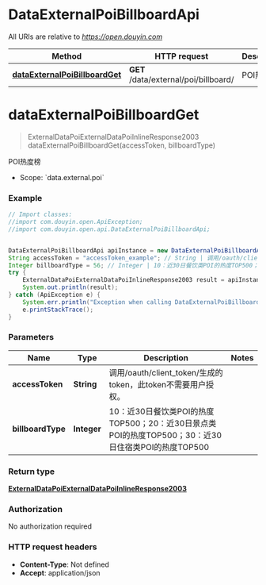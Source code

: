 # DataExternalPoiBillboardApi

All URIs are relative to *https://open.douyin.com*

Method | HTTP request | Description
------------- | ------------- | -------------
[**dataExternalPoiBillboardGet**](DataExternalPoiBillboardApi.md#dataExternalPoiBillboardGet) | **GET** /data/external/poi/billboard/ | POI热度榜

<a name="dataExternalPoiBillboardGet"></a>
# **dataExternalPoiBillboardGet**
> ExternalDataPoiExternalDataPoiInlineResponse2003 dataExternalPoiBillboardGet(accessToken, billboardType)

POI热度榜

* Scope: &#x60;data.external.poi&#x60; 

### Example
```java
// Import classes:
//import com.douyin.open.ApiException;
//import com.douyin.open.api.DataExternalPoiBillboardApi;


DataExternalPoiBillboardApi apiInstance = new DataExternalPoiBillboardApi();
String accessToken = "accessToken_example"; // String | 调用/oauth/client_token/生成的token，此token不需要用户授权。
Integer billboardType = 56; // Integer | 10：近30日餐饮类POI的热度TOP500；20：近30日景点类POI的热度TOP500；30：近30日住宿类POI的热度TOP500
try {
    ExternalDataPoiExternalDataPoiInlineResponse2003 result = apiInstance.dataExternalPoiBillboardGet(accessToken, billboardType);
    System.out.println(result);
} catch (ApiException e) {
    System.err.println("Exception when calling DataExternalPoiBillboardApi#dataExternalPoiBillboardGet");
    e.printStackTrace();
}
```

### Parameters

Name | Type | Description  | Notes
------------- | ------------- | ------------- | -------------
 **accessToken** | **String**| 调用/oauth/client_token/生成的token，此token不需要用户授权。 |
 **billboardType** | **Integer**| 10：近30日餐饮类POI的热度TOP500；20：近30日景点类POI的热度TOP500；30：近30日住宿类POI的热度TOP500 |

### Return type

[**ExternalDataPoiExternalDataPoiInlineResponse2003**](ExternalDataPoiExternalDataPoiInlineResponse2003.md)

### Authorization

No authorization required

### HTTP request headers

 - **Content-Type**: Not defined
 - **Accept**: application/json

